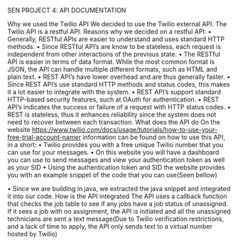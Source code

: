 SEN PROJECT 4: API DOCUMENTATION

Why we used the Twilio API
We decided to use the Twilio external API.
The Twilio API is a restful API. 
Reasons why we decided on a restful API:
•	Generally, RESTful APIs are easier to understand and uses standard HTTP methods.
•	Since RESTful API’s are know to be stateless, each request is independent from other interactions of the previous state.
•	The RESTful API is easier in terms of data format. While the most common format is JSON, the API can handle multiple different formats, such as HTML and plain text.
•	REST API’s have lower overhead and are thus generally faster.
•	Since REST API’s use standard HTTP methods and status codes, this makes it a lot easier to integrate with the system.
•	REST API’s  support standard HTTP-based security features, such at OAuth for authentication.
•	REST API’s indicates the success or failure of a request with HTTP status codes.
•	REST is stateless, thus it enhances reliability since the system does not need to recover between each transaction.
What does the API do
On the website  https://www.twilio.com/docs/usage/tutorials/how-to-use-your-free-trial-account-namer information can be found on how to use this API, in a short:
•	Twilio provides you with a free unique Twilio number that you can use for your messages. 
•	On this website you will have a dashboard you can use to send messages and view your authentication token as well as your SID
•	Using the authentication token and SID the website provides you with an example snippet of the code that you can use(Seen bellow)
 
 
•	 Since we are building in java, we extracted the java snippet and integrated it into our code.
How is the API integrated
The API uses a callback function that checks the job table to see if any jobs have a job status of unassigned. If it sees a job with no assignment, the API is initiated and all the unassigned technicians are sent a text message(Due to Twilio verification restrictions, and a lack of time to apply, the API only sends text to a virtual number hosted by Twilio)


